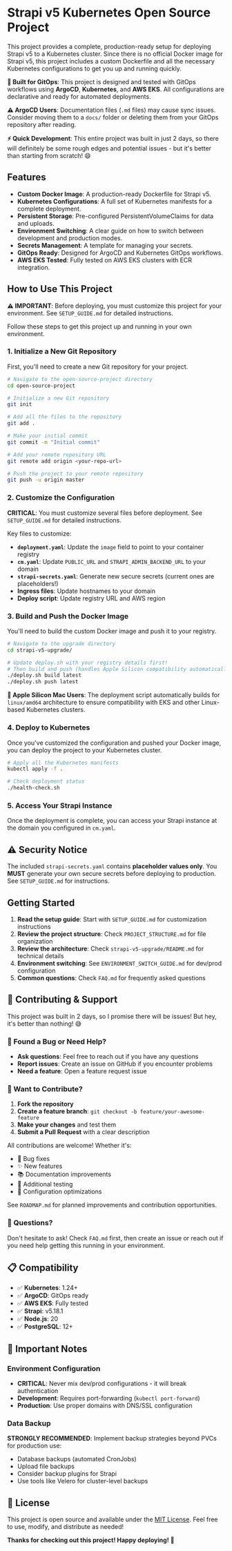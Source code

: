 # Strapi v5 Kubernetes Open Source Project

This project provides a complete, production-ready setup for deploying Strapi v5 to a Kubernetes cluster. Since there is no official Docker image for Strapi v5, this project includes a custom Dockerfile and all the necessary Kubernetes configurations to get you up and running quickly.

**🚀 Built for GitOps**: This project is designed and tested with GitOps workflows using **ArgoCD**, **Kubernetes**, and **AWS EKS**. All configurations are declarative and ready for automated deployments.

**⚠️ ArgoCD Users**: Documentation files (`.md` files) may cause sync issues. Consider moving them to a `docs/` folder or deleting them from your GitOps repository after reading.

**⚡ Quick Development**: This entire project was built in just 2 days, so there will definitely be some rough edges and potential issues - but it's better than starting from scratch! 😄

## Features

-   **Custom Docker Image**: A production-ready Dockerfile for Strapi v5.
-   **Kubernetes Configurations**: A full set of Kubernetes manifests for a complete deployment.
-   **Persistent Storage**: Pre-configured PersistentVolumeClaims for data and uploads.
-   **Environment Switching**: A clear guide on how to switch between development and production modes.
-   **Secrets Management**: A template for managing your secrets.
-   **GitOps Ready**: Designed for ArgoCD and Kubernetes GitOps workflows.
-   **AWS EKS Tested**: Fully tested on AWS EKS clusters with ECR integration.

## How to Use This Project

**⚠️ IMPORTANT**: Before deploying, you must customize this project for your environment. See `SETUP_GUIDE.md` for detailed instructions.

Follow these steps to get this project up and running in your own environment.

### 1. Initialize a New Git Repository

First, you'll need to create a new Git repository for your project.

```bash
# Navigate to the open-source-project directory
cd open-source-project

# Initialize a new Git repository
git init

# Add all the files to the repository
git add .

# Make your initial commit
git commit -m "Initial commit"

# Add your remote repository URL
git remote add origin <your-repo-url>

# Push the project to your remote repository
git push -u origin master
```

### 2. Customize the Configuration

**CRITICAL**: You must customize several files before deployment. See `SETUP_GUIDE.md` for detailed instructions.

Key files to customize:
-   **`deployment.yaml`**: Update the `image` field to point to your container registry
-   **`cm.yaml`**: Update `PUBLIC_URL` and `STRAPI_ADMIN_BACKEND_URL` to your domain
-   **`strapi-secrets.yaml`**: Generate new secure secrets (current ones are placeholders!)
-   **Ingress files**: Update hostnames to your domain
-   **Deploy script**: Update registry URL and AWS region

### 3. Build and Push the Docker Image

You'll need to build the custom Docker image and push it to your registry.

```bash
# Navigate to the upgrade directory
cd strapi-v5-upgrade/

# Update deploy.sh with your registry details first!
# Then build and push (handles Apple Silicon compatibility automatically)
./deploy.sh build latest
./deploy.sh push latest
```

**📱 Apple Silicon Mac Users**: The deployment script automatically builds for `linux/amd64` architecture to ensure compatibility with EKS and other Linux-based Kubernetes clusters.

### 4. Deploy to Kubernetes

Once you've customized the configuration and pushed your Docker image, you can deploy the project to your Kubernetes cluster.

```bash
# Apply all the Kubernetes manifests
kubectl apply -f .

# Check deployment status
./health-check.sh
```

### 5. Access Your Strapi Instance

Once the deployment is complete, you can access your Strapi instance at the domain you configured in `cm.yaml`.

## ⚠️ Security Notice

The included `strapi-secrets.yaml` contains **placeholder values only**. You **MUST** generate your own secure secrets before deploying to production. See `SETUP_GUIDE.md` for instructions.

## Getting Started

1. **Read the setup guide**: Start with `SETUP_GUIDE.md` for customization instructions
2. **Review the project structure**: Check `PROJECT_STRUCTURE.md` for file organization
3. **Review the architecture**: Check `strapi-v5-upgrade/README.md` for technical details  
4. **Environment switching**: See `ENVIRONMENT_SWITCH_GUIDE.md` for dev/prod configuration
5. **Common questions**: Check `FAQ.md` for frequently asked questions

## 🤝 Contributing & Support

This project was built in 2 days, so I promise there will be issues! But hey, it's better than nothing! 😅

### 🐛 Found a Bug or Need Help?
- **Ask questions**: Feel free to reach out if you have any questions
- **Report issues**: Create an issue on GitHub if you encounter problems
- **Need a feature**: Open a feature request issue

### 🚀 Want to Contribute?
1. **Fork the repository**
2. **Create a feature branch**: `git checkout -b feature/your-awesome-feature`
3. **Make your changes** and test them
4. **Submit a Pull Request** with a clear description

All contributions are welcome! Whether it's:
- 🐛 Bug fixes
- ✨ New features  
- 📚 Documentation improvements
- 🧪 Additional testing
- 🔧 Configuration optimizations

See `ROADMAP.md` for planned improvements and contribution opportunities.

### 💬 Questions?
Don't hesitate to ask! Check `FAQ.md` first, then create an issue or reach out if you need help getting this running in your environment.

## 📋 Compatibility

- ✅ **Kubernetes**: 1.24+
- ✅ **ArgoCD**: GitOps ready
- ✅ **AWS EKS**: Fully tested
- ✅ **Strapi**: v5.18.1
- ✅ **Node.js**: 20
- ✅ **PostgreSQL**: 12+

## 🚨 Important Notes

### **Environment Configuration**
- **CRITICAL**: Never mix dev/prod configurations - it will break authentication
- **Development**: Requires port-forwarding (`kubectl port-forward`)  
- **Production**: Use proper domains with DNS/SSL configuration

### **Data Backup**
**STRONGLY RECOMMENDED**: Implement backup strategies beyond PVCs for production use:
- Database backups (automated CronJobs)
- Upload file backups
- Consider backup plugins for Strapi
- Use tools like Velero for cluster-level backups

## 📄 License

This project is open source and available under the [MIT License](LICENSE). Feel free to use, modify, and distribute as needed!

**Thanks for checking out this project! Happy deploying! 🎉**
